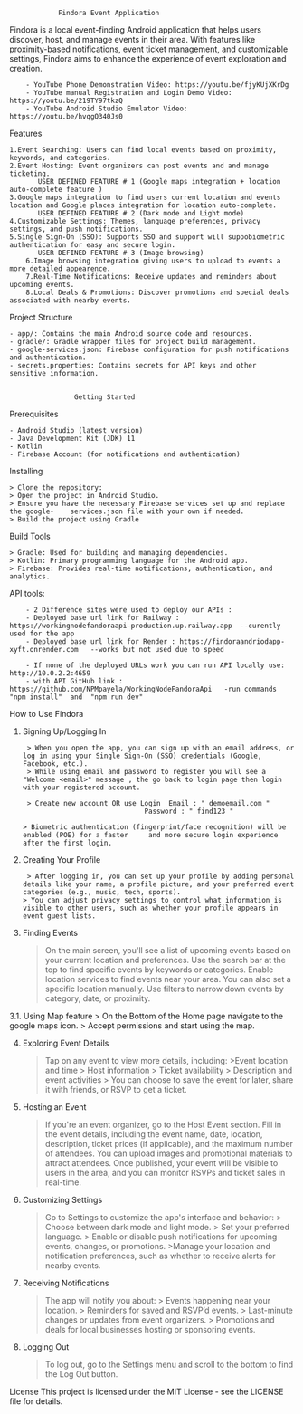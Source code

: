 				Findora Event Application 

Findora is a local event-finding Android application that helps users discover, host, and manage events in their area. With features like proximity-based notifications, event ticket management, and customizable settings, Findora aims to enhance the experience of event exploration and creation. 

        - YouTube Phone Demonstration Video: https://youtu.be/fjyKUjXKrDg
        - YouTube manual Registration and Login Demo Video: https://youtu.be/219TY97tkzQ 
        - YouTube Android Studio Emulator Video: https://youtu.be/hvqgQ340Js0

Features

	1.Event Searching: Users can find local events based on proximity, keywords, and categories.
	2.Event Hosting: Event organizers can post events and and manage ticketing.
           USER DEFINED FEATURE # 1 (Google maps integration + location auto-complete feature )
	3.Google maps integration to find users current location and events location and Google places integration for location auto-complete.
           USER DEFINED FEATURE # 2 (Dark mode and Light mode)
	4.Customizable Settings: Themes, language preferences, privacy settings, and push notifications.
	5.Single Sign-On (SSO): Supports SSO and support will suppobiometric authentication for easy and secure login.
           USER DEFINED FEATURE # 3 (Image browsing)
        6.Image browsing integration giving users to upload to events a more detailed appearence.
        7.Real-Time Notifications: Receive updates and reminders about upcoming events.
        8.Local Deals & Promotions: Discover promotions and special deals associated with nearby events.

Project Structure

	- app/: Contains the main Android source code and resources.
	- gradle/: Gradle wrapper files for project build management.
	- google-services.json: Firebase configuration for push notifications and authentication.
	- secrets.properties: Contains secrets for API keys and other sensitive information.

					
					Getting Started 

Prerequisites

	- Android Studio (latest version)
	- Java Development Kit (JDK) 11
	- Kotlin
	- Firebase Account (for notifications and authentication) 

Installing

	> Clone the repository:
	> Open the project in Android Studio.
	> Ensure you have the necessary Firebase services set up and replace the google-	services.json file with your own if needed.
	> Build the project using Gradle

Build Tools

	> Gradle: Used for building and managing dependencies.
	> Kotlin: Primary programming language for the Android app.
	> Firebase: Provides real-time notifications, authentication, and analytics.

 API tools:
 
        - 2 Difference sites were used to deploy our APIs : 
        - Deployed base url link for Railway : https://workingnodefandoraapi-production.up.railway.app  --curently used for the app
        - Deployed base url link for Render : https://findoraandriodapp-xyft.onrender.com   --works but not used due to speed

        - If none of the deployed URLs work you can run API locally use: http://10.0.2.2:4659 
        - with API GitHub link : https://github.com/NPMpayela/WorkingNodeFandoraApi   -run commands "npm install"  and  "npm run dev"

How to Use Findora

1. Signing Up/Logging In
	
        > When you open the app, you can sign up with an email address, or log in using your Single Sign-On (SSO) credentials (Google, Facebook, etc.).
        > While using email and password to register you will see a "Welcome <email>" message , the go back to login page then login with your registered account.

        > Create new account OR use Login  Email : " demoemail.com "
                                     Password : " find123 "

       > Biometric authentication (fingerprint/face recognition) will be enabled (POE) for a faster 	and more secure login experience after the first login.

2. Creating Your Profile
	
        > After logging in, you can set up your profile by adding personal details like your name, a profile picture, and your preferred event categories (e.g., music, tech, sports).
       > You can adjust privacy settings to control what information is visible to other users, such as whether your profile appears in event guest lists. 

3. Finding Events
	> On the main screen, you'll see a list of upcoming events based on your current location and preferences.
	> Use the search bar at the top to find specific events by keywords or categories.
	> Enable location services to find events near your area. You can also set a specific location manually.
	> Use filters to narrow down events by category, date, or proximity.
 
 3.1. Using Map feature
      > On the Bottom of the Home page navigate to the google maps icon.
      > Accept permissions and start using the map.
      
4. Exploring Event Details

	> Tap on any event to view more details, including:
		>Event location and time
		> Host information
		> Ticket availability
		> Description and event activities
		> You can choose to save the event for later, share it with friends, or RSVP to get a ticket.

5. Hosting an Event
	> If you're an event organizer, go to the Host Event section.
	> Fill in the event details, including the event name, date, location, description, ticket prices (if applicable), and the maximum number of attendees.
	> You can upload images and promotional materials to attract attendees.
	> Once published, your event will be visible to users in the area, and you can monitor 	RSVPs and ticket sales in real-time. 

6. Customizing Settings
	> Go to Settings to customize the app's interface and behavior:
		> Choose between dark mode and light mode.
		> Set your preferred language.
		> Enable or disable push notifications for upcoming events, changes, or promotions.
		>Manage your location and notification preferences, such as whether to receive alerts for nearby events.
 
7. Receiving Notifications
	> The app will notify you about:
		> Events happening near your location.
		> Reminders for saved and RSVP’d events.
		> Last-minute changes or updates from event organizers.
		> Promotions and deals for local businesses hosting or sponsoring events.

8. Logging Out
	> To log out, go to the Settings menu and scroll to the bottom to find the Log Out button.


License
This project is licensed under the MIT License - see the LICENSE file for details.
